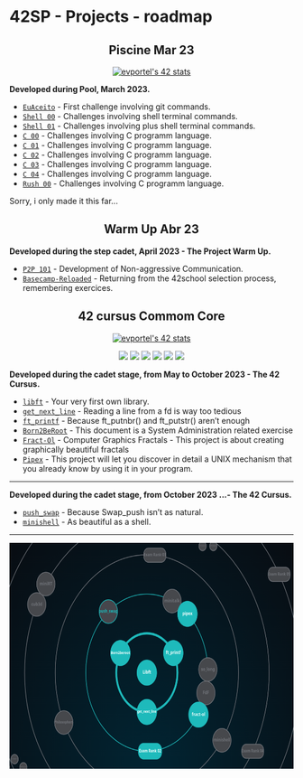 # 42SP - Projects - roadmap

<h2 align="center">
	Piscine Mar 23
</h2>

<p align="center">
	<a href="https://github.com/JaeSeoKim/badge42"><img src="https://badge42.vercel.app/api/v2/clgz3vp5u001608l5gzuhclek/stats?cursusId=9&coalitionId=undefined" alt="evportel's 42 stats" /></a>
</p>

<strong>Developed during Pool, March 2023.</strong><br>

* [`EuAceito`](https://github.com/evertonportela/42cursus-Piscine-C/tree/main/0.%20euaceito)	- First challenge involving git commands.
* [`Shell 00`](https://github.com/evertonportela/42cursus-Piscine-C/tree/main/1.%20shell00/)	- Challenges involving shell terminal commands.
* [`Shell 01`](https://github.com/evertonportela/42cursus-Piscine-C/tree/main/2.%20shell01/)	- Challenges involving plus shell terminal commands.
* [`C 00`](https://github.com/evertonportela/42cursus-Piscine-C/tree/main/3.%20C00/)	- Challenges involving C programm language.
* [`C 01`](https://github.com/evertonportela/42cursus-Piscine-C/tree/main/4.%20C01/)	- Challenges involving C programm language.
* [`C 02`](https://github.com/evertonportela/42cursus-Piscine-C/tree/main/5.%20C02/)	- Challenges involving C programm language.
* [`C 03`](https://github.com/evertonportela/42cursus-Piscine-C/tree/main/6.%20C03/)	- Challenges involving C programm language.
* [`C 04`](https://github.com/evertonportela/42cursus-Piscine-C/tree/main/7.%20C04/)	- Challenges involving C programm language.
* [`Rush 00`](https://github.com/evertonportela/42cursus-Piscine-C/tree/main/Rush00/)	- Challenges involving C programm language.
<p>Sorry, i only made it this far...</p>


<h2 align="center">
	Warm Up Abr 23
</h2>

<strong>Developed during the step cadet, April 2023 - The Project Warm Up.</strong><br>

* [`P2P 101`](#)	- Development of Non-aggressive Communication.
* [`Basecamp-Reloaded`](https://github.com/evertonportela/42cursus-00-Warm-Up/tree/main/Basecamp-Reloaded)	- Returning from the 42school selection process, remembering exercices.

<h2 align="center">
	42 cursus Commom Core
</h2>
<p align="center">
	<a href="https://profile.intra.42.fr/users/evportel"><img src="https://game.42sp.org.br/static/assets/achievements/phase_onee.png" alt="evportel's 42 stats" /></a>
</p>
<p align="center">
	<a href="#"><img src="https://game.42sp.org.br/static/assets/achievements/libftm.png" width="100px"/></a>
	<a href="#"><img src="https://game.42sp.org.br/static/assets/achievements/get_next_linee.png" width="100px"/></a>
	<a href="#"><img src="https://game.42sp.org.br/static/assets/achievements/ft_printfe.png" width="100px"/></a>
	<a href="#"><img src="https://game.42sp.org.br/static/assets/achievements/born2berootm.png" width="100px"/></a>
	<a href="#"><img src="https://game.42sp.org.br/static/assets/achievements/fract-olm.png" width="100px"/></a>
	<a href="#"><img src="https://game.42sp.org.br/static/assets/achievements/pipexe.png" width="100px"/></a>
</p>

<strong>Developed during the cadet stage, from May to October 2023 - The 42 Cursus.</strong><br>

* [`libft`](https://github.com/evertonportela/42cursus-01-Libft/tree/main)	- Your very first own library.
* [`get_next_line`](https://github.com/evertonportela/42cursus-02-Get-Next-Line/tree/master)	- Reading a line from a fd is way too tedious
* [`ft_printf`](https://github.com/evertonportela/42cursus-03-FT-Printf/tree/master)	- Because ft_putnbr() and ft_putstr() aren’t enough
* [`Born2BeRoot`](https://github.com/evertonportela/42cursus-04-Born2BeRoot/tree/master)	- This document is a System Administration related exercise
* [`Fract-Ol`](https://github.com/evertonportela/42cursus-05-Fract-ol/tree/master)	- Computer Graphics Fractals - This project is about creating graphically beautiful fractals
* [`Pipex`](https://github.com/evertonportela/42cursus-05-Fract-ol/tree/master)	-  This project will let you discover in detail a UNIX mechanism that you already know by using it in your program. 

----
<!--
<p align="center">
	<a href="https://profile.intra.42.fr/users/evportel"><img src="https://game.42sp.org.br/static/assets/achievements/phase_onee.png" alt="evportel's 42 stats" /></a>
</p>
<p align="center">
	<a href="#"><img src="https://game.42sp.org.br/static/assets/achievements/.png" width="70px"/></a>
	<a href="#"><img src="https://game.42sp.org.br/static/assets/achievements/.png" width="70px"/></a>
	<a href="#"><img src="https://game.42sp.org.br/static/assets/achievements/.png" width="70px"/></a>
	<a href="#"><img src="https://game.42sp.org.br/static/assets/achievements/.png" width="70px"/></a>
	<a href="#"><img src="https://game.42sp.org.br/static/assets/achievements/.png" width="70px"/></a>
	<a href="#"><img src="https://game.42sp.org.br/static/assets/achievements/.png" width="70px"/></a>
</p>
-->

<strong>Developed during the cadet stage, from October 2023 ...- The 42 Cursus.</strong><br>

* [`push_swap`](https://github.com/evertonportela/42cursus-01-Libft/tree/main)	- Because Swap_push isn’t as natural.
* [`minishell`](https://github.com/evertonportela/42cursus-02-Get-Next-Line/tree/master)	- As beautiful as a shell.

<!-- * [`ft_printf`](https://github.com/evertonportela/42cursus-03-FT-Printf/tree/master)	- Because ft_putnbr() and ft_putstr() aren’t enough 
* [`Born2BeRoot`](https://github.com/evertonportela/42cursus-04-Born2BeRoot/tree/master)	- This document is a System Administration related exercise
* [`Fract-Ol`](https://github.com/evertonportela/42cursus-05-Fract-ol/tree/master)	- Computer Graphics Fractals - This project is about creating graphically beautiful fractals
* [`Pipex`](https://github.com/evertonportela/42cursus-05-Fract-ol/tree/master)	-  This project will let you discover in detail a UNIX mechanism that you already know by using it in your program. 
-->
----
<p align="center">
	<a href="https://profile.intra.42.fr/users/evportel">
		<img height="400px" src="assets/intra_holy_graph.png"/>
	</a>
</p>
<!-- comment * [`born2beroot`](#)	- This document is a System Administration related exercise -->

<!-- Inserir novo submodulo
** git submodule add git@github.com:evertonportela/42cursus-03-FT-Printf.git pasta/meu-submodule -->

<!-- Atualizar submodulo existente, dentro do repositório desejado, fazer um pull
** git pull origin main -->

